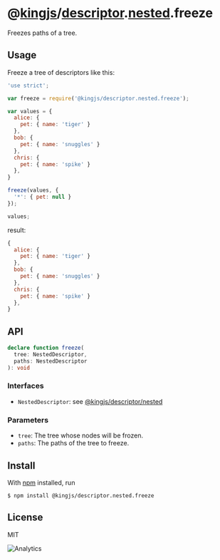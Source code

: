 # @[kingjs](https://www.npmjs.com/package/kingjs)/[descriptor](https://www.npmjs.com/package/@kingjs/descriptor).[nested](https://www.npmjs.com/package/@kingjs/descriptor.nested).freeze
Freezes paths of a tree.
## Usage
Freeze a tree of descriptors like this:
```js
'use strict';

var freeze = require('@kingjs/descriptor.nested.freeze');

var values = {
  alice: {
    pet: { name: 'tiger' }
  },
  bob: {
    pet: { name: 'snuggles' }
  },
  chris: {
    pet: { name: 'spike' }
  },
}

freeze(values, {
  '*': { pet: null }
});

values;
```
result:
```js
{
  alice: {
    pet: { name: 'tiger' }
  },
  bob: {
    pet: { name: 'snuggles' }
  },
  chris: {
    pet: { name: 'spike' }
  },
}
```
## API
```ts
declare function freeze(
  tree: NestedDescriptor,
  paths: NestedDescriptor
): void
```
### Interfaces
- `NestedDescriptor`: see [@kingjs/descriptor/nested][nested-descriptor]
### Parameters
- `tree`: The tree whose nodes will be frozen.
- `paths`: The paths of the tree to freeze.
## Install
With [npm](https://npmjs.org/) installed, run
```
$ npm install @kingjs/descriptor.nested.freeze
```
## License
MIT

![Analytics](https://analytics.kingjs.net/descriptor/nested/freeze)

  [nested-descriptor]: https://www.npmjs.com/package/@kingjs/descriptor/nested